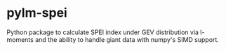 # pylm-spei
Python package to calculate SPEI index under GEV distribution via l-moments and the ability to handle giant data with numpy's SIMD support.
